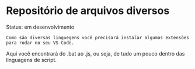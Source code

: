 # Repositório de arquivos diversos

Status: em desenvolvimento

```
Como são diversas linguegens você precisará instalar algumas extensões para rodar no seu VS Code. 
```

Aqui você encontrará do .bat ao .js, ou seja, de tudo um pouco dentro das linguagens de script.
